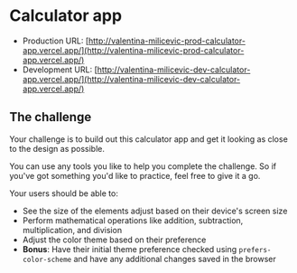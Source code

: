 # Calculator app

- Production URL: [http://valentina-milicevic-prod-calculator-app.vercel.app/](http://valentina-milicevic-prod-calculator-app.vercel.app/)
- Development URL: [http://valentina-milicevic-dev-calculator-app.vercel.app/](http://valentina-milicevic-dev-calculator-app.vercel.app/)

## The challenge

Your challenge is to build out this calculator app and get it looking as close to the design as possible.

You can use any tools you like to help you complete the challenge. So if you've got something you'd like to practice, feel free to give it a go.

Your users should be able to:

- See the size of the elements adjust based on their device's screen size
- Perform mathematical operations like addition, subtraction, multiplication, and division
- Adjust the color theme based on their preference
- **Bonus**: Have their initial theme preference checked using `prefers-color-scheme` and have any additional changes saved in the browser




